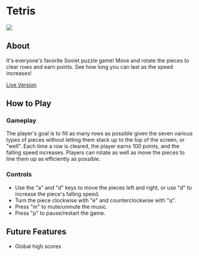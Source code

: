 # Tetris

<img src="https://i.imgur.com/8lk59II.png" />

## About

It's everyone's favorite Soviet puzzle game! Move and rotate the pieces to clear rows and earn points. See how long you can last as the speed increases!

<a href="http://will-watkins.com/tetris" >Live Version</a>

## How to Play

### Gameplay

The player's goal is to fill as many rows as possible given the seven various types of pieces without letting them stack up to the top of the screen, or "well". Each time a row is cleared, the player earns 100 points, and the falling speed increases. Players can rotate as well as move the pieces to line them up as efficiently as possible.

### Controls

* Use the "a" and "d" keys to move the pieces left and right, or use "d" to increase the piece's falling speed.
* Turn the piece clockwise with "e" and counterclockwise with "q".
* Press "m" to mute/unmute the music.
* Press "p" to pause/restart the game.

## Future Features

* Global high scores
